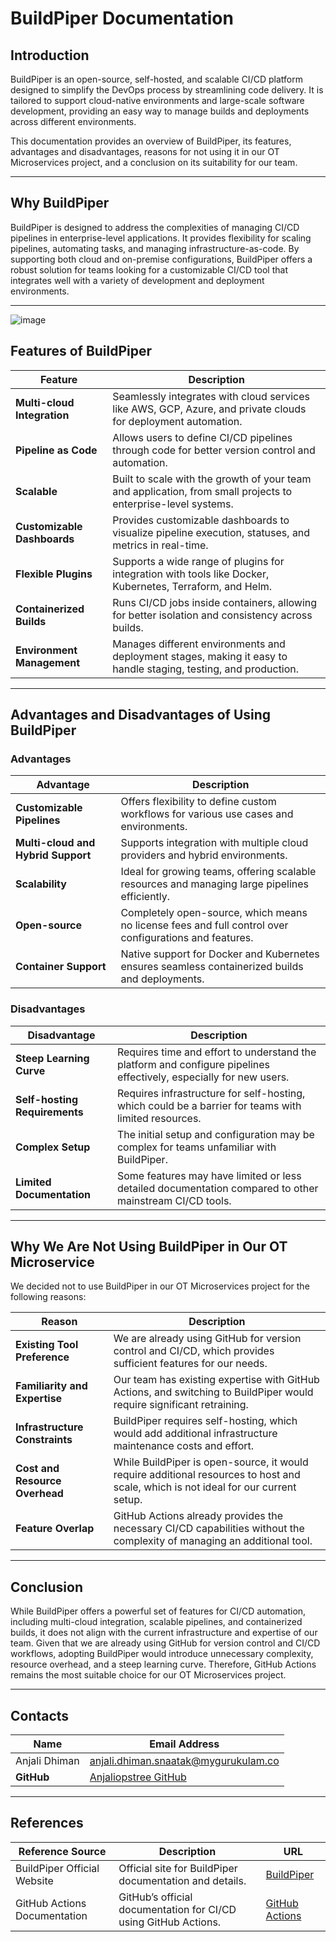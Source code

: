 # BuildPiper Documentation

## Introduction
BuildPiper is an open-source, self-hosted, and scalable CI/CD platform designed to simplify the DevOps process by streamlining code delivery. It is tailored to support cloud-native environments and large-scale software development, providing an easy way to manage builds and deployments across different environments.

This documentation provides an overview of BuildPiper, its features, advantages and disadvantages, reasons for not using it in our OT Microservices project, and a conclusion on its suitability for our team.

---

## Why BuildPiper
BuildPiper is designed to address the complexities of managing CI/CD pipelines in enterprise-level applications. It provides flexibility for scaling pipelines, automating tasks, and managing infrastructure-as-code. By supporting both cloud and on-premise configurations, BuildPiper offers a robust solution for teams looking for a customizable CI/CD tool that integrates well with a variety of development and deployment environments.

---
![image](https://github.com/user-attachments/assets/2e878def-6db6-47d0-b63d-1a7780943d4f)

## Features of BuildPiper

| **Feature**                  | **Description**                                                                                                     |
|------------------------------|---------------------------------------------------------------------------------------------------------------------|
| **Multi-cloud Integration**   | Seamlessly integrates with cloud services like AWS, GCP, Azure, and private clouds for deployment automation.        |
| **Pipeline as Code**          | Allows users to define CI/CD pipelines through code for better version control and automation.                       |
| **Scalable**                  | Built to scale with the growth of your team and application, from small projects to enterprise-level systems.         |
| **Customizable Dashboards**   | Provides customizable dashboards to visualize pipeline execution, statuses, and metrics in real-time.                |
| **Flexible Plugins**          | Supports a wide range of plugins for integration with tools like Docker, Kubernetes, Terraform, and Helm.             |
| **Containerized Builds**      | Runs CI/CD jobs inside containers, allowing for better isolation and consistency across builds.                       |
| **Environment Management**    | Manages different environments and deployment stages, making it easy to handle staging, testing, and production.      |

---

## Advantages and Disadvantages of Using BuildPiper

### Advantages

| **Advantage**                         | **Description**                                                                                                      |
|---------------------------------------|----------------------------------------------------------------------------------------------------------------------|
| **Customizable Pipelines**            | Offers flexibility to define custom workflows for various use cases and environments.                                 |
| **Multi-cloud and Hybrid Support**    | Supports integration with multiple cloud providers and hybrid environments.                                          |
| **Scalability**                       | Ideal for growing teams, offering scalable resources and managing large pipelines efficiently.                        |
| **Open-source**                       | Completely open-source, which means no license fees and full control over configurations and features.                |
| **Container Support**                 | Native support for Docker and Kubernetes ensures seamless containerized builds and deployments.                       |

### Disadvantages

| **Disadvantage**                      | **Description**                                                                                                      |
|---------------------------------------|----------------------------------------------------------------------------------------------------------------------|
| **Steep Learning Curve**              | Requires time and effort to understand the platform and configure pipelines effectively, especially for new users.     |
| **Self-hosting Requirements**         | Requires infrastructure for self-hosting, which could be a barrier for teams with limited resources.                   |
| **Complex Setup**                     | The initial setup and configuration may be complex for teams unfamiliar with BuildPiper.                              |
| **Limited Documentation**             | Some features may have limited or less detailed documentation compared to other mainstream CI/CD tools.               |

---

## Why We Are Not Using BuildPiper in Our OT Microservice

We decided not to use BuildPiper in our OT Microservices project for the following reasons:

| **Reason**                            | **Description**                                                                                                      |
|---------------------------------------|----------------------------------------------------------------------------------------------------------------------|
| **Existing Tool Preference**          | We are already using GitHub for version control and CI/CD, which provides sufficient features for our needs.         |
| **Familiarity and Expertise**         | Our team has existing expertise with GitHub Actions, and switching to BuildPiper would require significant retraining. |
| **Infrastructure Constraints**        | BuildPiper requires self-hosting, which would add additional infrastructure maintenance costs and effort.              |
| **Cost and Resource Overhead**        | While BuildPiper is open-source, it would require additional resources to host and scale, which is not ideal for our current setup. |
| **Feature Overlap**                   | GitHub Actions already provides the necessary CI/CD capabilities without the complexity of managing an additional tool. |

---

## Conclusion

While BuildPiper offers a powerful set of features for CI/CD automation, including multi-cloud integration, scalable pipelines, and containerized builds, it does not align with the current infrastructure and expertise of our team. Given that we are already using GitHub for version control and CI/CD workflows, adopting BuildPiper would introduce unnecessary complexity, resource overhead, and a steep learning curve. Therefore, GitHub Actions remains the most suitable choice for our OT Microservices project.

---

## Contacts

| **Name**            | **Email Address**                                           |
|---------------------|-------------------------------------------------------------|
| Anjali Dhiman       | anjali.dhiman.snaatak@mygurukulam.co                        |
| **GitHub**          | [Anjaliopstree GitHub](https://github.com/Anjaliopstree)     |

---

## References

| **Reference Source**              | **Description**                                                        | **URL**                                      |
|-----------------------------------|------------------------------------------------------------------------|----------------------------------------------|
| BuildPiper Official Website      | Official site for BuildPiper documentation and details.               | [BuildPiper](https://buildpiper.io)          |
| GitHub Actions Documentation      | GitHub’s official documentation for CI/CD using GitHub Actions.       | [GitHub Actions](https://docs.github.com/en/actions) |

